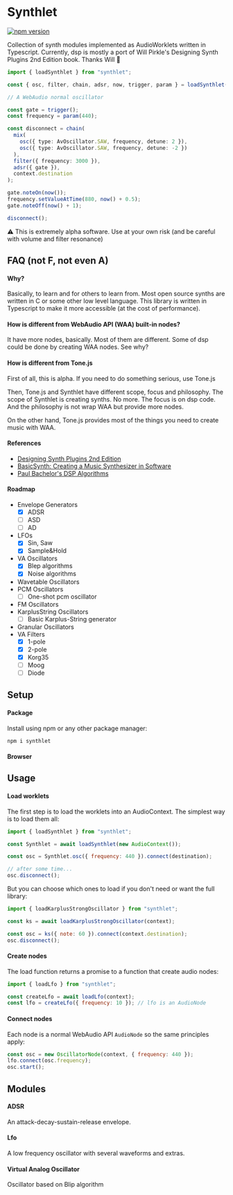 # Synthlet

[![npm version](https://img.shields.io/npm/v/synthlet)](https://www.npmjs.com/package/synthlet)

Collection of synth modules implemented as AudioWorklets written in Typescript. Currently, dsp is mostly a port of Will Pirkle's Designing Synth Plugins 2nd Edition book. Thanks Will 🙌

```ts
import { loadSynthlet } from "synthlet";

const { osc, filter, chain, adsr, now, trigger, param } = loadSynthlet(context);

// A WebAudio normal oscillator

const gate = trigger();
const frequency = param(440);

const disconnect = chain(
  mix(
    osc({ type: AvOscillator.SAW, frequency, detune: 2 }),
    osc({ type: AvOscillator.SAW, frequency, detune: -2 })
  ),
  filter({ frequency: 3000 }),
  adsr({ gate }),
  context.destination
);

gate.noteOn(now());
frequency.setValueAtTime(880, now() + 0.5);
gate.noteOff(now() + 1);

disconnect();
```

⚠️ This is extremely alpha software. Use at your own risk (and be careful with volume and filter resonance)

## FAQ (not F, not even A)

#### Why?

Basically, to learn and for others to learn from. Most open source synths are written in C or some other low level language. This library is written in Typescript to make it more accessible (at the cost of performance).

#### How is different from WebAudio API (WAA) built-in nodes?

It have more nodes, basically. Most of them are different. Some of dsp could be done by creating WAA nodes. See why?

#### How is different from Tone.js

First of all, this is alpha. If you need to do something serious, use Tone.js

Then, Tone.js and Synthlet have different scope, focus and philosophy. The scope of Synthlet is creating synths. No more. The focus is on dsp code. And the philosophy is not wrap WAA but provide more nodes.

On the other hand, Tone.js provides most of the things you need to create music with WAA.

#### References

- [Designing Synth Plugins 2nd Edition](http://www.willpirkle.com/)
- [BasicSynth: Creating a Music Synthesizer in Software](https://basicsynth.com/index.php?page=book)
- [Paul Bachelor's DSP Algorithms](https://paulbatchelor.github.io/sndkit/algos/)

#### Roadmap

- Envelope Generators
  - [x] ADSR
  - [ ] ASD
  - [ ] AD
- LFOs
  - [x] Sin, Saw
  - [x] Sample&Hold
- VA Oscillators
  - [x] Blep algorithms
  - [x] Noise algorithms
- Wavetable Oscillators
- PCM Oscillators
  - [ ] One-shot pcm oscillator
- FM Oscillators
- KarplusString Oscillators
  - [ ] Basic Karplus-String generator
- Granular Oscillators
- VA Filters
  - [x] 1-pole
  - [x] 2-pole
  - [x] Korg35
  - [ ] Moog
  - [ ] Diode

## Setup

#### Package

Install using npm or any other package manager:

```bash
npm i synthlet
```

#### Browser

## Usage

#### Load worklets

The first step is to load the worklets into an AudioContext. The simplest way is to load them all:

```js
import { loadSynthlet } from "synthlet";

const Synthlet = await loadSynthlet(new AudioContext());

const osc = Synthlet.osc({ frequency: 440 }).connect(destination);

// after some time...
osc.disconnect();
```

But you can choose which ones to load if you don't need or want the full library:

```js
import { loadKarplusStrongOscillator } from "synthlet";

const ks = await loadKarplusStrongOscillator(context);

const osc = ks({ note: 60 }).connect(context.destination);
osc.disconnect();
```

#### Create nodes

The load function returns a promise to a function that create audio nodes:

```js
import { loadLfo } from "synthlet";

const createLfo = await loadLfo(context);
const lfo = createLfo({ frequency: 10 }); // lfo is an AudioNode
```

#### Connect nodes

Each node is a normal WebAudio API `AudioNode` so the same principles apply:

```js
const osc = new OscillatorNode(context, { frequency: 440 });
lfo.connect(osc.frequency);
osc.start();
```

## Modules

#### ADSR

An attack-decay-sustain-release envelope.

#### Lfo

A low frequency oscillator with several waveforms and extras.

#### Virtual Analog Oscillator

Oscillator based on Blip algorithm
